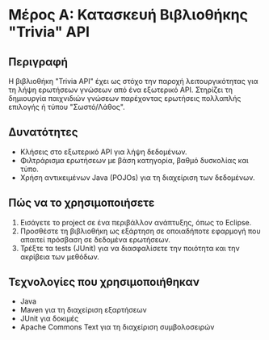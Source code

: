 # Μέρος Α: Κατασκευή Βιβλιοθήκης "Trivia" API

## Περιγραφή
Η βιβλιοθήκη "Trivia API" έχει ως στόχο την παροχή λειτουργικότητας για τη λήψη ερωτήσεων γνώσεων από ένα εξωτερικό API. Στηρίζει τη δημιουργία παιχνιδιών γνώσεων παρέχοντας ερωτήσεις πολλαπλής επιλογής ή τύπου "Σωστό/Λάθος".

## Δυνατότητες
- Κλήσεις στο εξωτερικό API για λήψη δεδομένων.
- Φιλτράρισμα ερωτήσεων με βάση κατηγορία, βαθμό δυσκολίας και τύπο.
- Χρήση αντικειμένων Java (POJOs) για τη διαχείριση των δεδομένων.

## Πώς να το χρησιμοποιήσετε
1. Εισάγετε το project σε ένα περιβάλλον ανάπτυξης, όπως το Eclipse.
2. Προσθέστε τη βιβλιοθήκη ως εξάρτηση σε οποιαδήποτε εφαρμογή που απαιτεί πρόσβαση σε δεδομένα ερωτήσεων.
3. Τρέξτε τα tests (JUnit) για να διασφαλίσετε την ποιότητα και την ακρίβεια των μεθόδων.

## Τεχνολογίες που χρησιμοποιήθηκαν
- Java
- Maven για τη διαχείριση εξαρτήσεων
- JUnit για δοκιμές
- Apache Commons Text για τη διαχείριση συμβολοσειρών
